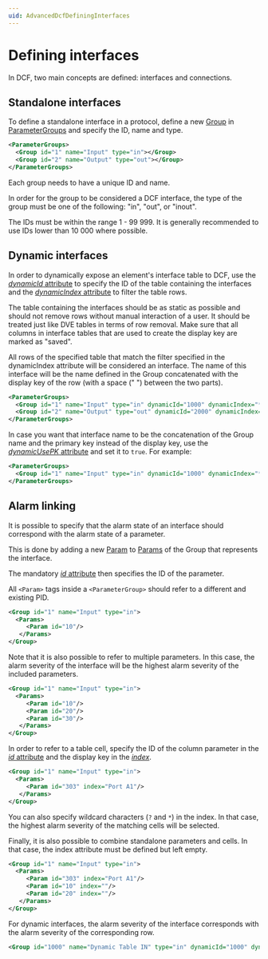 ```yaml
---
uid: AdvancedDcfDefiningInterfaces
---
```


# Defining interfaces

In DCF, two main concepts are defined: interfaces and connections.

## Standalone interfaces

To define a standalone interface in a protocol, define a new [Group](xref:Protocol.ParameterGroups.Group) in [ParameterGroups](xref:Protocol.ParameterGroups) and specify the ID, name and type.

```xml
<ParameterGroups>
  <Group id="1" name="Input" type="in"></Group>
  <Group id="2" name="Output" type="out"></Group>
</ParameterGroups>
```

Each group needs to have a unique ID and name.

In order for the group to be considered a DCF interface, the type of the group must be one of the following: "in", "out", or "inout".

The IDs must be within the range 1 - 99 999. It is generally recommended to use IDs lower than 10 000 where possible.

## Dynamic interfaces

In order to dynamically expose an element's interface table to DCF, use the [*dynamicId* attribute](xref:Protocol.ParameterGroups.Group-dynamicId) to specify the ID of the table containing the interfaces and the [*dynamicIndex* attribute](xref:Protocol.ParameterGroups.Group-dynamicIndex) to filter the table rows.

The table containing the interfaces should be as static as possible and should not remove rows without manual interaction of a user. It should be treated just like DVE tables in terms of row removal. Make sure that all columns in interface tables that are used to create the display key are marked as "saved".

All rows of the specified table that match the filter specified in the dynamicIndex attribute will be considered an interface. The name of this interface will be the name defined in the Group concatenated with the display key of the row (with a space (" ") between the two parts).

```xml
<ParameterGroups>
  <Group id="1" name="Input" type="in" dynamicId="1000" dynamicIndex="*"></Group>
  <Group id="2" name="Output" type="out" dynamicId="2000" dynamicIndex="*"></Group>
</ParameterGroups>
```

In case you want that interface name to be the concatenation of the Group name and the primary key instead of the display key, use the [*dynamicUsePK* attribute](xref:Protocol.ParameterGroups.Group-dynamicUsePK) and set it to `true`. For example:

```xml
<ParameterGroups>
  <Group id="1" name="Input" type="in" dynamicId="1000" dynamicIndex="*" dynamicUsePK="true"></Group>
</ParameterGroups>
```

## Alarm linking

It is possible to specify that the alarm state of an interface should correspond with the alarm state of a parameter.

This is done by adding a new [Param](xref:Protocol.ParameterGroups.Group.Params.Param) to [Params](xref:Protocol.ParameterGroups.Group.Params) of the Group that represents the interface.

The mandatory [*id* attribute](xref:Protocol.ParameterGroups.Group.Params.Param-id) then specifies the ID of the parameter.

All `<Param>` tags inside a `<ParameterGroup>` should refer to a different and existing PID.

```xml
<Group id="1" name="Input" type="in">
  <Params>
     <Param id="10"/>
   </Params>
</Group>
```

Note that it is also possible to refer to multiple parameters. In this case, the alarm severity of the interface will be the highest alarm severity of the included parameters.

```xml
<Group id="1" name="Input" type="in">
  <Params>
     <Param id="10"/>
     <Param id="20"/>
     <Param id="30"/>
   </Params>
</Group>
```

In order to refer to a table cell, specify the ID of the column parameter in the [*id* attribute](xref:Protocol.ParameterGroups.Group.Params.Param-id) and the display key in the [*index*](xref:Protocol.ParameterGroups.Group.Params.Param-index).

```xml
<Group id="1" name="Input" type="in">
  <Params>
     <Param id="303" index="Port A1"/>
   </Params>
</Group>
```

You can also specify wildcard characters (`?` and `*`) in the index. In that case, the highest alarm severity of the matching cells will be selected.

Finally, it is also possible to combine standalone parameters and cells. In that case, the index attribute must be defined but left empty.

```xml
<Group id="1" name="Input" type="in">
  <Params>
     <Param id="303" index="Port A1"/>
     <Param id="10" index=""/>
     <Param id="20" index=""/>
   </Params>
</Group>
```

For dynamic interfaces, the alarm severity of the interface corresponds with the alarm severity of the corresponding row.

```xml
<Group id="1000" name="Dynamic Table IN" type="in" dynamicId="1000" dynamicIndex="I_*"/>
```
